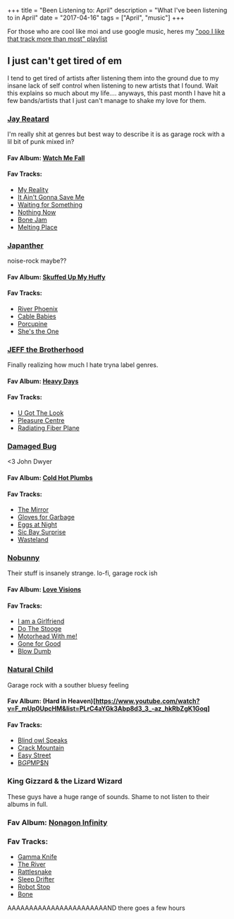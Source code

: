 +++
title = "Been Listening to: April"
description = "What I've been listening to in April"
date = "2017-04-16"
tags = ["April", "music"]
+++

For those who are cool like moi and use google music, heres my ["ooo I like that track more than most" playlist](https://play.google.com/music/playlist/AMaBXylh1YWi6vKO6ab9rk1RxT4f1KE31XUi5L6SDCO_rRpM9rzuUMDrF1qSJzWqmqi9S8hHI-vfv3n4jyO2XKP9pTs5lgmBcQ==)

## I just can't get tired of em
I tend to get tired of artists after listening them into the ground due to my insane lack of self control when listening to new artists that I found.  Wait this explains so much about my life.... anyways, this past month I have hit a few bands/artists that I just can't manage to shake my love for them.

### [Jay Reatard](https://en.wikipedia.org/wiki/Jay_Reatard)
I'm really shit at genres but best way to describe it is as garage rock with a lil bit of punk mixed in?

#### Fav Album: [Watch Me Fall](https://youtu.be/dG65eqfg6bc?list=PLFaciOM74lCKJJe0FlncmP2alb1F1Sqzv&t=56)

#### Fav Tracks:

- [My Reality](https://www.youtube.com/watch?v=ieM9rf6LPsU)
- [It Ain't Gonna Save Me](https://www.youtube.com/watch?v=dG65eqfg6bc)
- [Waiting for Something](https://www.youtube.com/watch?v=IL1fxjgQgd0&list=PLTq1yLaY0OTh_cImsqLm9AHMZGT_l290w&index=15)
- [Nothing Now](https://www.youtube.com/watch?v=uLW1e0cAgD0&list=PLFaciOM74lCKJJe0FlncmP2alb1F1Sqzv&index=9)
- [Bone Jam](https://www.youtube.com/watch?v=I9wmFRSVAKw)
- [Melting Place](https://www.youtube.com/watch?v=lVnBaj0Xcbw)



### [Japanther](https://www.last.fm/music/Japanther)
noise-rock maybe??

#### Fav Album: [Skuffed Up My Huffy](https://www.youtube.com/watch?v=l4fu3QT3b7c)

#### Fav Tracks:
- [River Phoenix](https://www.youtube.com/watch?v=Nr4ON3u4D6U)
- [Cable Babies](https://www.youtube.com/watch?v=3IFB6Fl-GOg)
- [Porcupine](https://www.youtube.com/watch?v=uIKTdng1zYE)
- [She's the One](https://www.youtube.com/watch?v=ZIF5nHc8qoE)

### [JEFF the Brotherhood](https://www.last.fm/music/JEFF+the+Brotherhood)
Finally realizing how much I hate tryna label genres.

#### Fav Album: [Heavy Days](https://www.youtube.com/watch?v=uJdv-qW5JlM&list=PLE34CF03464FEBCDA)

#### Fav Tracks:
- [U Got The Look](https://www.youtube.com/watch?v=nZpfCmwT9B4&index=2&list=PLE34CF03464FEBCDA)
- [Pleasure Centre](https://www.youtube.com/watch?v=8qyZS8Dcubo)
- [Radiating Fiber Plane](https://www.youtube.com/watch?v=TolvWv64udw)


### [Damaged Bug](https://www.last.fm/music/Damaged+Bug)
<3 John Dwyer

#### Fav Album: [Cold Hot Plumbs](https://www.youtube.com/watch?v=sQGinf7lBHI)

#### Fav Tracks:
- [The Mirror](https://youtu.be/jqf2i7jlF8w?t=20)
- [Gloves for Garbage](https://www.youtube.com/watch?v=B78gwSm6FPM)
- [Eggs at Night](https://www.youtube.com/watch?v=d9EK4voHKSo)
- [Sic Bay Surprise](https://www.youtube.com/watch?v=k6JqmtqwZPU#)
- [Wasteland](https://www.youtube.com/watch?v=k6JqmtqwZPU#)

### [Nobunny](https://www.last.fm/music/Nobunny)
Their stuff is insanely strange. lo-fi, garage rock ish

#### Fav Album: [Love Visions](https://www.youtube.com/watch?v=vYFnoo9E5Ys&t=891s)

#### Fav Tracks:
- [I am a Girlfriend](https://www.youtube.com/watch?v=qfTb4JUkzV8)
- [Do The Stooge](https://www.youtube.com/watch?v=fj9EWsNz6Fk)
- [Motorhead With me!](https://www.youtube.com/watch?v=-jrvuKgkZL8)
- [Gone for Good](https://www.youtube.com/watch?v=R1ZWDnYgPCw)
- [Blow Dumb](https://www.youtube.com/watch?v=m1CuYgTFncM)

### [Natural Child](https://www.last.fm/music/Natural+Child)
Garage rock with a souther bluesy feeling


#### Fav Album: (Hard in Heaven)[https://www.youtube.com/watch?v=F_mUp0UpcHM&list=PLrC4aYGk3Abp8d3_3_-az_hkRbZgK1Goq]

#### Fav Tracks:
- [Blind owl Speaks](https://www.youtube.com/watch?v=kEuE2BTSpCc)
- [Crack Mountain](https://www.youtube.com/watch?v=HnsIOZ9wJ3w)
- [Easy Street](https://www.youtube.com/watch?v=bFg1dHnqEXA)
- [B$G P$MP$N](https://www.youtube.com/watch?v=qmcLlhy6GEo)

### King Gizzard & the Lizard Wizard
These guys have a huge range of sounds. Shame to not listen to their albums in full.

### Fav Album: [Nonagon Infinity](https://www.youtube.com/watch?v=YtuBUIA6xww)

### Fav Tracks:
- [Gamma Knife](https://www.youtube.com/watch?v=nC7ii3Ir-no)
- [The River](https://www.youtube.com/watch?v=PUZn1I6llJs)
- [Rattlesnake](https://www.youtube.com/watch?v=Q-i1XZc8ZwA)
- [Sleep Drifter](https://www.youtube.com/watch?v=8XW8yofuGao)
- [Robot Stop](https://www.youtube.com/watch?v=9p_Si21ig7c)
- [Bone](https://www.youtube.com/watch?v=ntpt0fq3Jn8)




AAAAAAAAAAAAAAAAAAAAAAAND there goes a few hours